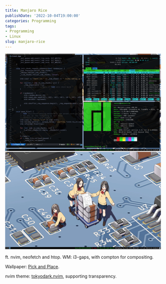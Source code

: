 ```yaml
---
title: Manjaro Rice
publishDate: '2022-10-04T19:00:00'
categories: Programming
tags:
- Programming
- Linux
slug: manjaro-rice
---
```


![rice 1](/articles/2022/res/manjaro_rice_1.png)
![rice 2](/articles/2022/res/manjaro_rice_2.png)

ft. nvim, neofetch and htop. WM: i3-gaps, with compton for compositing. 

Wallpaper: [Pick and Place](https://i.imgur.com/cCIfZTm.jpeg).

nvim theme: [tokyodark.nvim](https://github.com/tiagovla/tokyodark.nvim), supporting transparency.
